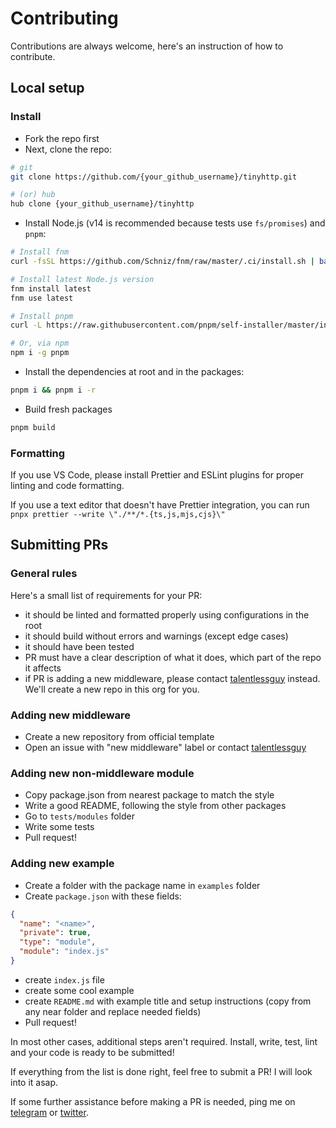 # Contributing

Contributions are always welcome, here's an instruction of how to contribute.

## Local setup

### Install

- Fork the repo first
- Next, clone the repo:

```sh
# git
git clone https://github.com/{your_github_username}/tinyhttp.git

# (or) hub
hub clone {your_github_username}/tinyhttp
```

- Install Node.js (v14 is recommended because tests use `fs/promises`) and `pnpm`:

```sh
# Install fnm
curl -fsSL https://github.com/Schniz/fnm/raw/master/.ci/install.sh | bash

# Install latest Node.js version
fnm install latest
fnm use latest

# Install pnpm
curl -L https://raw.githubusercontent.com/pnpm/self-installer/master/install.js | node

# Or, via npm
npm i -g pnpm
```

- Install the dependencies at root and in the packages:

```sh
pnpm i && pnpm i -r
```

- Build fresh packages

```sh
pnpm build
```

### Formatting

If you use VS Code, please install Prettier and ESLint plugins for proper linting and code formatting.

If you use a text editor that doesn't have Prettier integration, you can run `pnpx prettier --write \"./**/*.{ts,js,mjs,cjs}\"`

## Submitting PRs

### General rules

Here's a small list of requirements for your PR:

- it should be linted and formatted properly using configurations in the root
- it should build without errors and warnings (except edge cases)
- it should have been tested
- PR must have a clear description of what it does, which part of the repo it affects
- if PR is adding a new middleware, please contact [talentlessguy](https://t.me/talentless_guy) instead. We'll create a new repo in this org for you.

### Adding new middleware

- Create a new repository from official template
- Open an issue with "new middleware" label or contact [talentlessguy](https://t.me/talentless_guy)

### Adding new non-middleware module

- Copy package.json from nearest package to match the style
- Write a good README, following the style from other packages
- Go to `tests/modules` folder
- Write some tests
- Pull request!

### Adding new example

- Create a folder with the package name in `examples` folder
- Create `package.json` with these fields:

```json
{
  "name": "<name>",
  "private": true,
  "type": "module",
  "module": "index.js"
}
```

- create `index.js` file
- create some cool example
- create `README.md` with example title and setup instructions (copy from any near folder and replace needed fields)
- Pull request!

In most other cases, additional steps aren't required. Install, write, test, lint and your code is ready to be submitted!

If everything from the list is done right, feel free to submit a PR! I will look into it asap.

If some further assistance before making a PR is needed, ping me on [telegram](https://t.me/talentless_guy) or [twitter](https://twitter.com/v1rtl).
